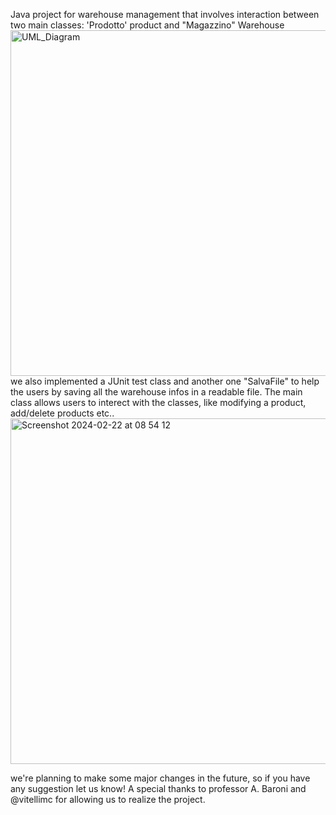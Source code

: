 Java project for warehouse management that involves interaction between two main classes: 'Prodotto' product and "Magazzino" Warehouse 
<img width="553" alt="UML_Diagram" align=left  src="https://github.com/Aleavara/magazzino/assets/89666059/704bad7b-1c56-4808-b02f-ed5022cef473">










we also implemented a JUnit test class and another one "SalvaFile" to help the users by saving all the warehouse infos in a readable file.
The main class allows users to interect with the classes, like modifying a product, add/delete products etc..
<img width="553" alt="Screenshot 2024-02-22 at 08 54 12" src="https://github.com/Aleavara/magazzino/assets/89666059/ec7b8cae-8d73-4a66-ac6b-91b30ae3a265">

we're planning to make some major changes in the future, so if you have any suggestion let us know!
A special thanks to professor A. Baroni and @vitellimc for allowing us to realize the project.


